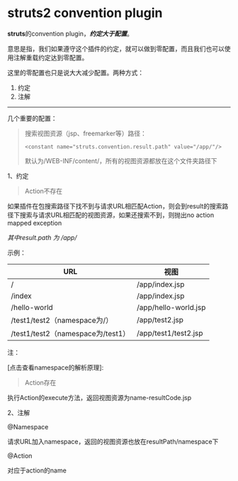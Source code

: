 # struts2 convention plugin

**struts**的convention plugin，***约定大于配置***。

意思是指，我们如果遵守这个插件的约定，就可以做到零配置，而且我们也可以使用注解重载约定达到零配置。

这里的零配置也只是说大大减少配置。两种方式：

1. 约定
2. 注解


------

几个重要的配置：

> 搜索视图资源（jsp、freemarker等）路径：
>
> `<constant name="struts.convention.result.path" value="/app/"/>`
>
> 默认为/WEB-INF/content/，所有的视图资源都放在这个文件夹路径下




1、约定

> Action不存在

如果插件在包搜索路径下找不到与请求URL相匹配Action，则会到result的搜索路径下搜索与请求URL相匹配的视图资源，如果还搜索不到，则抛出no action mapped exception

*其中result.path 为 /app/*

示例：

| URL                            | 视图                   |
| ------------------------------ | -------------------- |
| /                              | /app/index.jsp       |
| /index                         | /app/index.jsp       |
| /hello-world                   | /app/hello-world.jsp |
| /test1/test2（namespace为/）      | /app/test2.jsp       |
| /test1/test2（namespace为/test1） | /app/test1/test2.jsp |

注：

[点击查看namespace的解析原理​]: 

> Action存在

执行Action的execute方法，返回视图资源为name-resultCode.jsp



2、注解

@Namespace

请求URL加入namespace，返回的视图资源也放在resultPath/namespace下

@Action

对应于action的name

